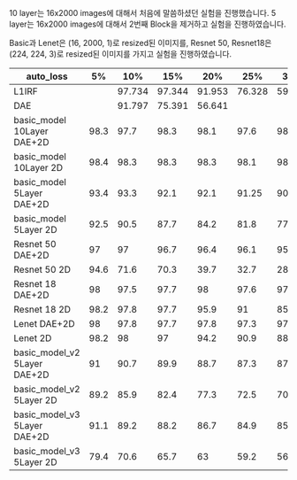 10 layer는 16x2000 images에 대해서 처음에 말씀하셨던 실험을 진행했습니다.
5 layer는 16x2000 images에 대해서 2번째 Block을 제거하고 실험을 진행하였습니다.

Basic과 Lenet은 (16, 2000, 1)로 resized된 이미지를,
Resnet 50, Resnet18은 (224, 224, 3)로 resized된 이미지를 가지고 실험을 진행하였습니다.

| auto_loss                    | 5%   | 10%    | 15%    | 20%    | 25%    | 30%    | 35%    | 40%    | 45%    | 50%    | 55%  | 60%  | 65%  | 70%  | 75%  | 80%  | 85%  | 90%  | 95%   |
|------------------------------|------|--------|--------|--------|--------|--------|--------|--------|--------|--------|------|------|------|------|------|------|------|------|-------|
| L1IRF                        |      | 97.734 | 97.344 | 91.953 | 76.328 | 59.297 | 50.234 | 44.688 | 37.719 | 31.094 |      |      |      |      |      |      |      |      |       |
| DAE                          |      | 91.797 | 75.391 | 56.641 |        |        |        |        |        |        |      |      |      |      |      |      |      |      |       |
| basic_model 10Layer  DAE+2D         | 98.3 | 97.7   | 98.3   | 98.1   | 97.6   | 98.2   | 97.6   | 96.4   | 96.4   | 96.7   | 95.3 | 94.8 | 92.5 | 86.4 | 79.2 | 65.3 | 47.7 | 25.4 | 16.7  |
| basic_model 10Layer 2D         | 98.4 | 98.3   | 98.3   | 98.3   | 98.1   | 98.1   | 97.2   | 96.2   | 95.4   | 93.9   | 92.2 | 88.2 | 83.3 | 75.5 | 67.4 | 59.3 | 51   | 41.2 | 29.1  |
| basic_model 5Layer DAE+2D          | 93.4 | 93.3   | 92.1   | 92.1   | 91.25  | 90.6   | 87.4   | 84.2   | 82.1   | 82.4   | 80.7 | 73.8 | 68.1 | 56.4 | 45.3 | 31.4 | 22.5 | 17.3 | 13.9  |
| basic_model 5Layer     2D      | 92.5 | 90.5   | 87.7   | 84.2   | 81.8   | 77.5   | 70.7   | 66.9   | 95.6   | 63.2   | 61.6 | 59.3 | 56.6 | 54.6 | 53.5 | 51.6 | 49.8 | 47.8 | 35.9  |
| Resnet 50   DAE+2D                 | 97   | 97     | 96.7   | 96.4   | 96.1   | 95.6   | 93.8   | 91.6   | 89     | 86.8   | 85.1 | 77.2 | 69.2 | 56.7 | 43.6 | 29.3 | 20   | 16.3 | 13.5  |
| Resnet 50   2D                 | 94.6 | 71.6   | 70.3   | 39.7   | 32.7   | 28.2   | 25.2   | 24.6   | 22.8   | 22.8   | 20.2 | 19.5 | 21.4 | 20.7 | 20   | 19.1 | 17.5 | 17.3 | 13.3  |
| Resnet 18    DAE+2D                | 98   | 97.5   | 97.7   | 98     | 97.6   | 97.8   | 97.3   | 97.1   | 97     | 97.5   | 96.6 | 95.9 | 95.1 | 91   | 83.7 | 72.2 | 51.3 | 27.5 | 15.6  |
| Resnet 18    2D                | 98.2 | 97.8   | 97.7   | 95.9   | 91     | 85.4   | 82.8   | 77.7   | 74.2   | 73.1   | 73.3 | 70.5 | 68   | 62.8 | 59.6 | 54.6 | 52.9 | 44.4 | 35.6  |
| Lenet     DAE+2D                   | 98   | 97.8   | 97.7   | 97.8   | 97.3   | 97.8   | 96.9   | 96.6   | 96.2   | 96.4   | 95.9 | 94.6 | 91.2 | 87.5 | 78.2 | 63.8 | 47.1 | 29.2 | 16.6  |
| Lenet    2D                    | 98.2 | 98     | 97     | 94.2   | 90.9   | 88.6   | 84.9   | 81     | 78     | 74.8   | 72.5 | 67.2 | 61.9 | 56   | 50.6 | 43.5 | 38.6 | 34.4 | 27.65 |
| basic_model_v2 5Layer DAE+2D | 91   | 90.7   | 89.9   | 88.7   | 87.3   | 87.8   | 83.5   | 81     | 78.9   | 78.4   | 75.7 | 71.1 | 65.6 | 56.6 | 43.5 | 31   | 22.5 | 16.1 | 13.2  |
| basic_model_v2 5Layer 2D     | 89.2 | 85.9   | 82.4   | 77.3   | 72.5   | 70     | 66.4   | 64.3   | 61.8   | 60.3   | 56.4 | 54.6 | 52.1 | 51.7 | 49.9 | 48.3 | 46.3 | 44.2 | 33.7  |
| basic_model_v3 5Layer DAE+2D  | 91.1 | 89.2   | 88.2   | 86.7   | 84.9   | 85.2   | 81.4   | 74.8   | 74.3   | 72.3   | 71.2 | 64.4 | 56.3 | 47.5 | 38.2 | 29.7 | 23   | 17.2 | 14.7  |
| basic_model_v3 5Layer 2D     | 79.4 | 70.6   | 65.7   | 63     | 59.2   | 56.4   | 52.1   | 50.7   | 48.5   | 47.5   | 46.7 | 46   | 44.7 | 43.8 | 43.2 | 40.5 | 40.7 | 36.4 | 31    |

										

										

										

										

										

										

										

									


